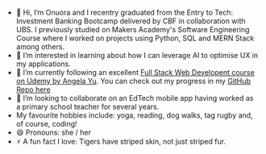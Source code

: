 - 👋 Hi, I’m Onuora and I recentry graduated from the Entry to Tech: Investment Banking Bootcamp delivered by CBF in collaboration with UBS. I previously studied on Makers Academy's Software Engineering Course where I worked on projects using Python, SQL and MERN Stack among others.
- 👀 I’m interested in learning about how I can leverage AI to optimise UX in my applications.
- 🌱 I’m currently following an excellent [Full Stack Web Developent course on Udemy by Angela Yu](https://www.udemy.com/course/the-complete-web-development-bootcamp/?couponCode=ST18MT12125CROW). You can check out my progress in my [GitHub Repo here](https://github.com/ow1609/Web-Dev-Projects)
- 💞️ I’m looking to collaborate on an EdTech mobile app having worked as a primary school teacher for several years.
- My favourite hobbies include: yoga, reading, dog walks, tag rugby and, of course, coding!
- 😄 Pronouns: she / her
- ⚡ A fun fact I love: Tigers have striped skin, not just striped fur.
<!---
ow1609/ow1609 is a ✨ special ✨ repository because its `README.md` (this file) appears on your GitHub profile.
You can click the Preview link to take a look at your changes.
--->

